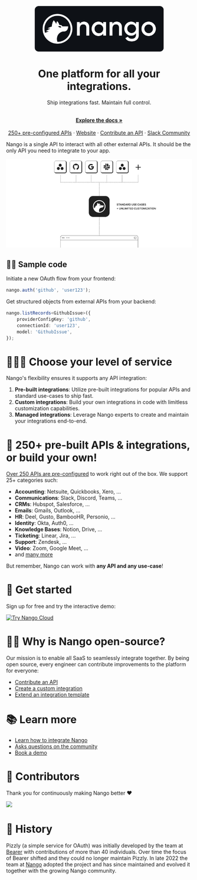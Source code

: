 <div align="center">

<img src="/assets/nango-logo.png?raw=true" width="350">

</div>

<h1 align="center">One platform for all your integrations.</h1>

<div align="center">
Ship integrations fast. Maintain full control.
</div>

<p align="center">
    <br />
    <a href="https://docs.nango.dev/" rel="dofollow"><strong>Explore the docs »</strong></a>
    <br />

  <br/>
    <a href="https://nango.dev/integrations">250+ pre-configured APIs</a>
    ·
    <a href="https://nango.dev">Website</a>
    ·
    <a href="https://docs.nango.dev/customize/guides/contribute-an-api">Contribute an API</a>
    ·
    <a href="https://nango.dev/slack">Slack Community</a>
</p>

Nango is a single API to interact with all other external APIs. It should be the only API you need to integrate to your app.

<img src="/docs-v2/images/overview.png">

## 👩‍💻 Sample code

Initiate a new OAuth flow from your frontend:

```js
nango.auth('github', 'user123');
```

Get structured objects from external APIs from your backend:

```ts
nango.listRecords<GithubIssue>({
    providerConfigKey: 'github',
    connectionId: 'user123',
    model: 'GithubIssue',
});
```

# 👩🏻‍🔧 Choose your level of service

Nango's flexibility ensures it supports any API integration:

1. **Pre-built integrations**: Utilize pre-built integrations for popular APIs and standard use-cases to ship fast.
2. **Custom integrations**: Build your own integrations in code with limitless customization capabilities.
3. **Managed integrations**: Leverage Nango experts to create and maintain your integrations end-to-end.

# 🔌 250+ pre-built APIs & integrations, or build your own!

[Over 250 APIs are pre-configured](https://nango.dev/integrations) to work right out of the box. We support 25+ categories such:
- **Accounting**: Netsuite, Quickbooks, Xero, ...
- **Communications**: Slack, Discord, Teams, ...
- **CRMs**: Hubspot, Salesforce, ...
- **Emails**: Gmails, Outlook, ...
- **HR**: Deel, Gusto, BambooHR, Personio, ...
- **Identity**: Okta, Auth0, ...
- **Knowledge Bases**: Notion, Drive, ...
- **Ticketing**: Linear, Jira, ...
- **Support**: Zendesk, ...
- **Video**: Zoom, Google Meet, ...
- and [many more](https://nango.dev/integrations)

But remember, Nango can work with **any API and any use-case**!

# 🚀 Get started

Sign up for free and try the interactive demo:

<a href="https://app.nango.dev/signup" target="_blank">
  <img src="https://raw.githubusercontent.com/NangoHQ/nango/6f49ab92c0ffc18c1d0f44d9bd96c62ac97aaa8d/docs/static/img/nango-deploy-button.svg" alt="Try Nango Cloud" width="215"/>
</a>

# 🙋‍♀️ Why is Nango open-source?

Our mission is to enable all SaaS to seamlessly integrate together. By being open source, every engineer can contribute improvements to the platform for everyone:
- [Contribute an API](https://docs.nango.dev/customize/guides/contribute-an-api)
- [Create a custom integration](https://docs.nango.dev/customize/guides/create-a-custom-integration)
- [Extend an integration template](https://docs.nango.dev/customize/guides/extend-an-integration-template)

# 📚 Learn more

- [Learn how to integrate Nango](https://docs.nango.dev/integrate/overview)
- [Asks questions on the community](https://nango.dev/slack)
- [Book a demo](https://calendly.com/rguldener/30min)

# 💪 Contributors

Thank you for continuously making Nango better ❤️

<a href="https://github.com/nangohq/nango/graphs/contributors">
  <img src="https://contrib.rocks/image?repo=nangohq/nango" />
</a>

# 🐻 History

Pizzly (a simple service for OAuth) was initially developed by the team at [Bearer](https://www.bearer.com/?ref=pizzly) with contributions of more than 40 individuals. Over time the focus of Bearer shifted and they could no longer maintain Pizzly. In late 2022 the team at [Nango](https://www.nango.dev) adopted the project and has since maintained and evolved it together with the growing Nango community.

